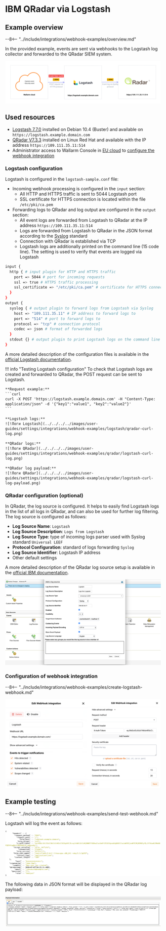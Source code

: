 # IBM QRadar via Logstash

## Example overview

--8<-- "../include/integrations/webhook-examples/overview.md"

In the provided example, events are sent via webhooks to the Logstash log collector and forwarded to the QRadar SIEM system.

![!Webhook flow](../../../../images/user-guides/settings/integrations/webhook-examples/logstash/qradar-scheme.png)

## Used resources

* [Logstash 7.7.0](#logstash-configuration) installed on Debian 10.4 (Buster) and available on `https://logstash.example.domain.com`
* [QRadar V7.3.3](#qradar-configuration-optional) installed on Linux Red Hat and available with the IP address `https://109.111.35.11:514`
* Administrator access to Wallarm Console in [EU cloud](https://my.wallarm.com) to [configure the webhook integration](#configuration-of-webhook-integration)

### Logstash configuration

Logstash is configured in the `logstash-sample.conf` file:

* Incoming webhook processing is configured in the `input` section:
    * All HTTP and HTTPS traffic is sent to 5044 Logstash port
    * SSL certificate for HTTPS connection is located within the file `/etc/pki/ca.pem`
* Forwarding logs to QRadar and log output are configured in the `output` section:
    * All event logs are forwarded from Logstash to QRadar at the IP address `https://109.111.35.11:514`
    * Logs are forwarded from Logstash to QRadar in the JSON format according to the [Syslog](https://en.wikipedia.org/wiki/Syslog) standard
    * Connection with QRadar is established via TCP
    * Logstash logs are additionally printed on the command line (15 code line). The setting is used to verify that events are logged via Logstash

```bash linenums="1"
input {
  http { # input plugin for HTTP and HTTPS traffic
    port => 5044 # port for incoming requests
    ssl => true # HTTPS traffic processing
    ssl_certificate => "/etc/pki/ca.pem" # certificate for HTTPS connection
  }
}
output {
  syslog { # output plugin to forward logs from Logstash via Syslog
    host => "109.111.35.11" # IP address to forward logs to
    port => "514" # port to forward logs to
    protocol => "tcp" # connection protocol
    codec => json # format of forwarded logs
  }
  stdout {} # output plugin to print Logstash logs on the command line
}
```

A more detailed description of the configuration files is available in the [official Logstash documentation](https://www.elastic.co/guide/en/logstash/current/configuration-file-structure.html).

!!! info "Testing Logstash configuration"
    To check that Logstash logs are created and forwarded to QRadar, the POST request can be sent to Logstash.

    **Request example:**
    ```curl
    curl -X POST 'https://logstash.example.domain.com' -H "Content-Type: application/json" -d '{"key1":"value1", "key2":"value2"}'
    ```

    **Logstash logs:**
    ![!Логи Logstash](../../../../images/user-guides/settings/integrations/webhook-examples/logstash/qradar-curl-log.png)

    **QRadar logs:**
    ![!Логи QRadar](../../../../images/user-guides/settings/integrations/webhook-examples/qradar/logstash-curl-log.png)

    **QRadar log payload:**
    ![!Логи QRadar](../../../../images/user-guides/settings/integrations/webhook-examples/qradar/logstash-curl-log-payload.png)

### QRadar configuration (optional)

In QRadar, the log source is configured. It helps to easily find Logstash logs in the list of all logs in QRadar, and can also be used for further log filtering. The log source is configured as follows:

* **Log Source Name**: `Logstash`
* **Log Source Description**: `Logs from Logstash`
* **Log Source Type**: type of incoming logs parser used with Syslog standard `Universal LEEF`
* **Protocol Configuration**: standard of logs forwarding `Syslog`
* **Log Source Identifier**: Logstash IP address
* Other default settings

A more detailed description of the QRadar log source setup is available in the [official IBM documentation](https://www.ibm.com/support/knowledgecenter/en/SS42VS_DSM/com.ibm.dsm.doc/b_dsm_guide.pdf?origURL=SS42VS_DSM/b_dsm_guide.pdf).

![!QRadar log source setup for Logstash](../../../../images/user-guides/settings/integrations/webhook-examples/qradar/logstash-setup.png)

### Configuration of webhook integration

--8<-- "../include/integrations/webhook-examples/create-logstash-webhook.md"

![!Webhook integration with Logstash](../../../../images/user-guides/settings/integrations/webhook-examples/logstash/add-webhook-integration.png)

## Example testing

--8<-- "../include/integrations/webhook-examples/send-test-webhook.md"

Logstash will log the event as follows:

![!Log about new user in QRadar from Logstash](../../../../images/user-guides/settings/integrations/webhook-examples/logstash/qradar-user-log.png)

The following data in JSON format will be displayed in the QRadar log payload:

![!New user card in QRadar from Logstash](../../../../images/user-guides/settings/integrations/webhook-examples/qradar/logstash-user.png)
